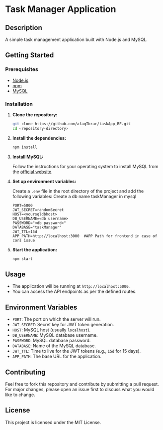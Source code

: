 # Task Manager Application

## Description
A simple task management application built with Node.js and MySQL.

## Getting Started

### Prerequisites

- [Node.js](https://nodejs.org/)
- [npm](https://www.npmjs.com/)
- [MySQL](https://www.mysql.com/)

### Installation

1. **Clone the repository:**

    ```sh
    git clone https://github.com/afaqIbrar/taskApp_BE.git
    cd <repository-directory>
    ```

2. **Install the dependencies:**

    ```sh
    npm install
    ```

3. **Install MySQL:**

    Follow the instructions for your operating system to install MySQL from the [official website](https://www.mysql.com/).

4. **Set up environment variables:**

    Create a `.env` file in the root directory of the project and add the following variables:
    Create a db name taskManager in mysql
    ```env
    PORT=5000
    JWT_SECRET=randomSecret
    HOST=<yoursqldbhost>
    DB_USERNAME=<db username>
    PASSWORD="<db password>"
    DATABASE="taskManager"
    JWT_TTL=15d
    APP_PATH=http://localhost:3000  #APP Path for frontend in case of cors issue
    ```

5. **Start the application:**

    ```sh
    npm start
    ```

## Usage

- The application will be running at `http://localhost:5000`.
- You can access the API endpoints as per the defined routes.

## Environment Variables

- `PORT`: The port on which the server will run.
- `JWT_SECRET`: Secret key for JWT token generation.
- `HOST`: MySQL host (usually `localhost`).
- `DB_USERNAME`: MySQL database username.
- `PASSWORD`: MySQL database password.
- `DATABASE`: Name of the MySQL database.
- `JWT_TTL`: Time to live for the JWT tokens (e.g., `15d` for 15 days).
- `APP_PATH`: The base URL for the application.

## Contributing

Feel free to fork this repository and contribute by submitting a pull request. For major changes, please open an issue first to discuss what you would like to change.

## License

This project is licensed under the MIT License.
